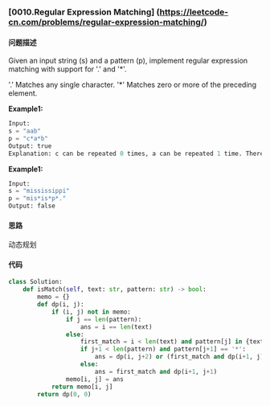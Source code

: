 ### [0010.Regular Expression Matching] (https://leetcode-cn.com/problems/regular-expression-matching/)

#### 问题描述
Given an input string (s) and a pattern (p), implement regular expression matching with support for '.' and '*'.

'.' Matches any single character.
'*' Matches zero or more of the preceding element.

**Example1:**
```python
Input:
s = "aab"
p = "c*a*b"
Output: true
Explanation: c can be repeated 0 times, a can be repeated 1 time. Therefore, it matches "aab".
```

**Example1:**
```python
Input:
s = "mississippi"
p = "mis*is*p*."
Output: false
```

#### 思路
动态规划

#### 代码

```python
class Solution:
    def isMatch(self, text: str, pattern: str) -> bool:
        memo = {}
        def dp(i, j):
            if (i, j) not in memo:
                if j == len(pattern):
                    ans = i == len(text)
                else:
                    first_match = i < len(text) and pattern[j] in {text[i], '.'}
                    if j+1 < len(pattern) and pattern[j+1] == '*':
                        ans = dp(i, j+2) or (first_match and dp(i+1, j))
                    else:
                        ans = first_match and dp(i+1, j+1)
                memo[i, j] = ans
            return memo[i, j]
        return dp(0, 0)
```